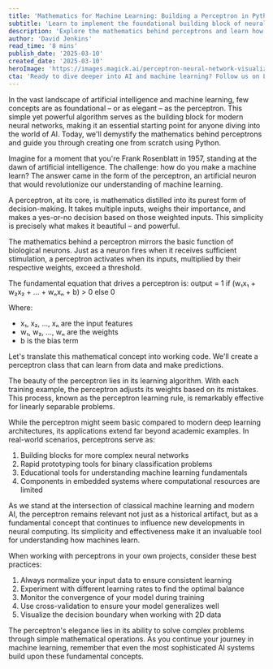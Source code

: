 ```yaml
---
title: 'Mathematics for Machine Learning: Building a Perceptron in Python from Scratch'
subtitle: 'Learn to implement the foundational building block of neural networks'
description: 'Explore the mathematics behind perceptrons and learn how to implement this fundamental neural network building block in Python. This comprehensive guide covers both theory and practical implementation, making complex concepts accessible to developers and AI enthusiasts.'
author: 'David Jenkins'
read_time: '8 mins'
publish_date: '2025-03-10'
created_date: '2025-03-10'
heroImage: 'https://images.magick.ai/perceptron-neural-network-visualization.jpg'
cta: 'Ready to dive deeper into AI and machine learning? Follow us on LinkedIn for more technical insights, tutorials, and the latest developments in artificial intelligence.'
---
```


In the vast landscape of artificial intelligence and machine learning, few concepts are as foundational – or as elegant – as the perceptron. This simple yet powerful algorithm serves as the building block for modern neural networks, making it an essential starting point for anyone diving into the world of AI. Today, we'll demystify the mathematics behind perceptrons and guide you through creating one from scratch using Python.

Imagine for a moment that you're Frank Rosenblatt in 1957, standing at the dawn of artificial intelligence. The challenge: how do you make a machine learn? The answer came in the form of the perceptron, an artificial neuron that would revolutionize our understanding of machine learning.

A perceptron, at its core, is mathematics distilled into its purest form of decision-making. It takes multiple inputs, weighs their importance, and makes a yes-or-no decision based on those weighted inputs. This simplicity is precisely what makes it beautiful – and powerful.

The mathematics behind a perceptron mirrors the basic function of biological neurons. Just as a neuron fires when it receives sufficient stimulation, a perceptron activates when its inputs, multiplied by their respective weights, exceed a threshold.

The fundamental equation that drives a perceptron is:
output = 1 if (w₁x₁ + w₂x₂ + ... + wₙxₙ + b) > 0 else 0

Where:
- x₁, x₂, ..., xₙ are the input features
- w₁, w₂, ..., wₙ are the weights
- b is the bias term

Let's translate this mathematical concept into working code. We'll create a perceptron class that can learn from data and make predictions.

The beauty of the perceptron lies in its learning algorithm. With each training example, the perceptron adjusts its weights based on its mistakes. This process, known as the perceptron learning rule, is remarkably effective for linearly separable problems.

While the perceptron might seem basic compared to modern deep learning architectures, its applications extend far beyond academic examples. In real-world scenarios, perceptrons serve as:

1. Building blocks for more complex neural networks
2. Rapid prototyping tools for binary classification problems
3. Educational tools for understanding machine learning fundamentals
4. Components in embedded systems where computational resources are limited

As we stand at the intersection of classical machine learning and modern AI, the perceptron remains relevant not just as a historical artifact, but as a fundamental concept that continues to influence new developments in neural computing. Its simplicity and effectiveness make it an invaluable tool for understanding how machines learn.

When working with perceptrons in your own projects, consider these best practices:

1. Always normalize your input data to ensure consistent learning
2. Experiment with different learning rates to find the optimal balance
3. Monitor the convergence of your model during training
4. Use cross-validation to ensure your model generalizes well
5. Visualize the decision boundary when working with 2D data

The perceptron's elegance lies in its ability to solve complex problems through simple mathematical operations. As you continue your journey in machine learning, remember that even the most sophisticated AI systems build upon these fundamental concepts.